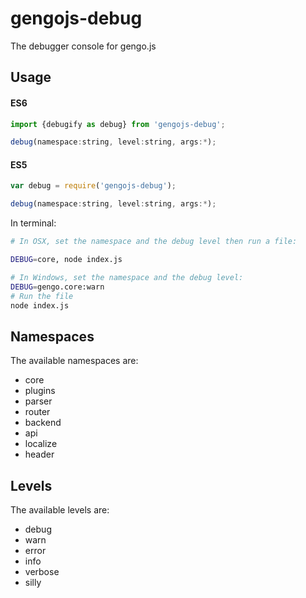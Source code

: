 # gengojs-debug
The debugger console for gengo.js

## Usage

#### ES6
```javascript
import {debugify as debug} from 'gengojs-debug';

debug(namespace:string, level:string, args:*);
```
#### ES5
```javascript
var debug = require('gengojs-debug');

debug(namespace:string, level:string, args:*);
```

In terminal:

```bash
# In OSX, set the namespace and the debug level then run a file:

DEBUG=core, node index.js

# In Windows, set the namespace and the debug level:
DEBUG=gengo.core:warn
# Run the file
node index.js
```

## Namespaces
The available namespaces are:

* core
* plugins
* parser
* router
* backend
* api
* localize
* header

## Levels

The available levels are:

* debug
* warn
* error
* info
* verbose
* silly
